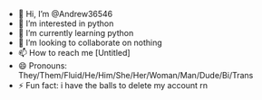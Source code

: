 - 👋 Hi, I’m @Andrew36546
- 👀 I’m interested in python
- 🌱 I’m currently learning python
- 💞️ I’m looking to collaborate on nothing
- 📫 How to reach me [Untitled]
- 😄 Pronouns: They/Them/Fluid/He/Him/She/Her/Woman/Man/Dude/Bi/Trans
- ⚡ Fun fact: i have the balls to delete my account rn

<!---
Andrew36546/Andrew36546 is a ✨ special ✨ repository because its `README.md` (this file) appears on your GitHub profile.
You can click the Preview link to take a look at your changes.
--->
